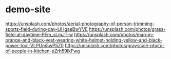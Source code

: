 # demo-site

https://unsplash.com/photos/aerial-photography-of-person-trimming-sports-field-during-day-LlHgaeBwYVE
https://unsplash.com/photos/grass-field-at-daytime-PEm_sLmJT-w
https://unsplash.com/photos/man-in-orange-and-black-vest-wearing-white-helmet-holding-yellow-and-black-power-tool-VLPUm5wP5Z0
https://unsplash.com/photos/grayscale-photo-of-people-in-kitchen-pZrh59IkFwg
